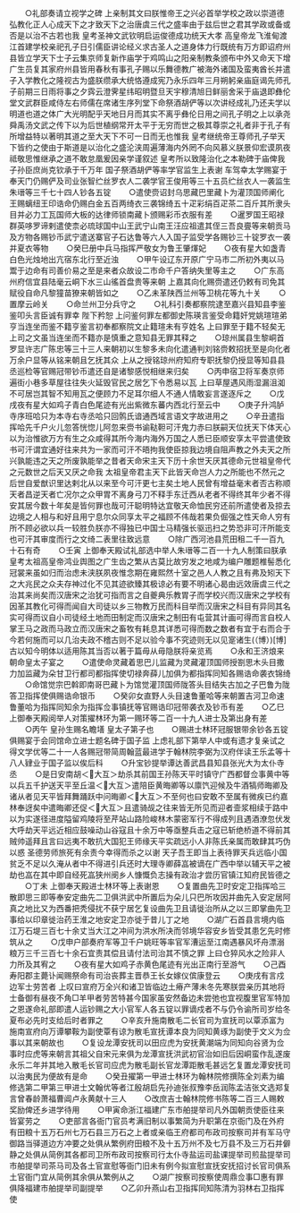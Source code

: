 <!-- { "loadSidebar": true } -->
　　○礼部奏请立视学之碑  上亲制其文曰朕惟帝王之兴必首举学校之政以崇道德弘教化正人心成天下之才致天下之治唐虞三代之盛率由于兹后世之君其学政或备或否是以治不古若也我  皇考圣神文武钦明启运俊德成功统天大孝  高皇帝龙飞淮甸渡江首建学校亲祀孔子日引儒臣讲论经义求古圣人之道身体力行既统有万方即诏府州县皆立学天下士子云集京师复新作庙学于鸡鸣山之阳亲制教条颁布中外又命天下增广生员复其家府州县皆用春秋有事孔子赐以乐舞德教广被海外诸国及蛮夷酋长并遣子入学教化之隆视古为盛朕缵承大统恪遵成宪乃永乐四年三月朔躬亲庙庭谒先师孔子前期三日雨将事之夕霠云澄霁星纬昭明暨旦天宇穆清旭日鲜丽舍采于庙退即彝伦堂文武群臣咸侍左右师儒在席诸生序列堂下命祭酒胡俨等以次讲经成礼乃还夫学以明道也道之体广大光明配乎天地日月而其实不离乎彝伦日用之间孔子明之上以承尧舜禹汤文武之传下以为后世植纲常开太平于无穷而世之极其尊崇之礼者非于孔子有所增益特以著明其道之至大天下不可一日而无也惟我  皇考继统帝王尊师孔子举天下皆约之使由于斯道是以治化之盛沦浃周遍薄海内外罔不向风慕义朕景仰宏谟夙夜祗敬思惟继承之道不敢怠凰爰因亲学谨叙述  皇考所以致隆治化之本勒碑于庙俾我子孙臣庶尚克钦承于千万年  国子祭酒胡俨等率学官监生上表谢  车驾幸太学赐宴于奉天门仍赐俨及司业张智纻丝罗衣人二袭学官王俊用等三十五员纻丝衣人一袭监生朱瑨等三千七十四人钞各五锭
　　○遣使赍诏封乌思藏巴里藏卜为灌顶国师阐化王赐螭纽王印诰命仍赐白金五百两绮衣三袭锦绮五十疋彩绢百疋茶二百斤其所隶头目并必力工瓦国师大板的达律师锁南藏卜颁赐彩币衣服有差
　　○暹罗国王昭禄群英哆罗谛剌遣使柰必琉球国中山王武宁山南王汪应祖遣其侄三吾良亹等来朝贡马及方物各赐钞币武宁遣送寨官子石达鲁等六人入国子监受学各赐钞三十锭罗衣一袭并夏衣等物
　　○癸巳册中兵马指挥严敬女为鲁王肇煇妃
　　○夜有星大如盏青白色光烛地出亢宿东北行至近浊
　　○甲午设辽东开原广宁马市二所初外夷以马鬻于边命有司善价易之至是来者众故设二市命千户答纳失里等主之
　　○广东高州府信宜县陆毫云峒下水三山徭首盘贵等来朝  上嘉其向化赐赍遣还仍敕有司免其赋役自命凡黎獞苗獠来朝皆如之
　　○乙未革陕西兰州等卫桃花等九十关
　　○置摩云岭关
　　○命兰州卫分兵守之
　　○礼科引奏都察院逮至嘉兴县知县李鉴鉴叩头言臣诚有罪幸  陛下矜恕  上问鉴何罪左都御史陈瑛言鉴受命籍奸党姚瑄瑄弟亨当连坐而鉴不籍亨鉴言初奉都察院文止籍瑄未有亨姓名  上曰罪至于籍不轻矣无上司之文虽当连坐而不籍亦是慎重之意知县无罪其释之
　　○琼州属县生黎峒首罗显许志广陈忠等三十三人来朝初以生黎多未向化遣通判刘铭赍敕招抚至是向化者万余户显等从铭来朝且乞抚其众  上从之授铭琼州府知府专职抚黎仍授显等知县县丞巡检等官赐冠带钞币遣还自是诸黎感悦相继来归矣
　　○丙申宿卫将军奏京师遍街小巷多草屋往往失火延毁官民之居乞下令悉易以瓦  上曰草屋遇风雨湿漏沮洳不可居岂其智不知用瓦之便顾力不足耳尔细人不通人情敢妄言遂逐斥之
　　○戊戌夜有星大如鸡子青白色尾迹有光出紫微东蕃内西北行至云中
　　○庚子升鸿胪寺序班哈只为本寺右寺丞哈只回鹘氏谙通西域言语文字故进用之
　　○辛丑遣指挥哈先千户火儿忽答恍惚儿阿忽来赍书谕鞑靼可汗鬼力赤曰朕嗣天位抚天下体天心以为治惟欲万方有生之众咸得其所今海内海外万国之人悉已臣顺安享太平尝遣使致书可汗谓宜通好往来共为一家而可汗不晤拘我使臣掠我边境自阻声教之外夫天之所兴孰能违之天之所废孰能举之昔者天命宋主天下历十余世天厌其德命元世祖皇帝代之元数世之后天又厌之命我  太祖皇帝君主天下此皆天命岂人力之所能也不然元之后世自爱猷识里达剌北从以来至今可汗更七主矣土地人民曾有增益毫末者否古称顺天者昌逆天者亡况尔之众甲胃不离身弓刀不释手东迁西从老者不得终其年少者不得安其居今数十年矣是皆何罪也哉可汗聪明特达宜敬天命恤民穷还前所遣使者及掠去边境之人相与和好且用宁息尔众同享太平之福顾不伟哉若果负倔强之性天命人穷有所不顾必欲以兵一较胜负朕亦不得独已中国士马精强长驱迅扫之势恐非可汗所能支也可汗其审度而行之文绮二表里往致远意
　　○除广西河池县荒田租二千一百九十石有奇
　　○壬寅  上御奉天殿试礼部选中举人朱瑨等二百一十九人制策曰朕承  皇考太祖高皇帝鸿业舆图之广生齿之繁从古莫比故穷发之地咸为编户雕题椎髻悉化冠裳来虽如归而治虑未浃朕夙夜惟念期在雍熙然十室之邑人人教之且有弗及矧天下之大兆民之众夫存神过化不见其迹欲臻其极谅必有要不明诸心曷由远效唐虞三代之治其来尚矣而汉唐宋之治犹可指而言之自夔典乐教胃子而学校兴而汉唐宋之学校有因革其教化可得而闻自大司徒以乡三物教万民而科目举而汉唐宋之科目有异同其名实可得而议自小司徒经土地而田制定而汉唐宋之制田有屯营其计画可得而言自校人掌王马之政而马政立而汉唐宋之畜牧有耗息其详悉可得而数之数者有宜于右而合于今若何施而可以几治夫政不稽古则不足以验今事不究迹则无以见寔诸生(（博）)[博]古以知今明体以适用陈其当否以著于篇毋从毋隐朕将亲览焉
　　○永和王济烺来朝命皇太子宴之
　　○遣使命灵藏着思巴儿监藏为灵藏灌顶国师授劄思木头目撒力加监藏为朵甘卫行都司都指挥使切禄奔薛儿加俱为都指挥同知各赐诰命袭衣锦绮
　　○命馆觉宗巴斡即南哥巴藏卜为馆觉灌顶国师陇答头目结失古加之子巴鲁为陇答卫指挥使俱赐诰命银币
　　○癸卯女直野人头目速鲁董哈等来朝置吉河卫命速鲁董哈为指挥同知余为指挥佥事镇抚等官赐诰印冠带袭衣及钞币有差
　　○乙巳  上御奉天殿阅举人对策擢林环为第一赐环等二百一十九人进士及第出身有差
　　○丙午  皇孙生赐名瞻墡  皇太子第子也
　　○赐进士林环冠服银带余钞各五锭俱赐宴于会同馆命立进士题名碑于国子监  上虑礼部下第举人中或有遗才复亲试之得文学优等二十一人各赐冠带简周翰蓝最进学于翰林院李弼为汉府伴读王乐孟等十八人肄业于国子监以俟后科
　　○升宝钞提举谭达善武昌县知县张光大为太仆寺丞
　　○是日安南胡＜大互＞劫杀其前国王孙陈天平时镇守广西都督佥事黄中等以兵五千护送天平至丘温＜大互＞遣陪臣黄晦卿等以廪饩迎候及牛酒犒师晦卿及诸从者见天平皆拜舞踊跃中问晦卿＜大互＞不至何也曰安敢不至属有微疾已约嘉林奉迓矣中遣晦卿还促＜大互＞且遣骑觇之往来皆无所见而迎者壸浆相续于路中以为实遂径进度隘留鸡陵将至芹站山路险峻林木蒙密军行不得成列且遇酒潦忽伏发大呼劫天平远近相应鼓噪动山谷寇且十余万中等亟整兵击之寇已斩绝桥道不得前其贼帅遥拜且言曰远夷不敢抗大国犯王师缘天平实疏远小人非陈氏亲属而敢肆其巧伪以惑  圣德劳师旅死有余责今幸得而杀之以谢  天子吾王即当上表待罪天兵远临小国贫乏不足以久淹从者中不得进引兵还时大理寺卿薛嵓被谪在广西中举以辅天平之被劫也嵓在其中即自经死嵓狭州阌乡人慷慨负志操有政治才尝历官镇江知府民皆德之
　　○丁未  上御奉天殿进士林环等上表谢恩
　　○复置曲先卫时安定卫指挥哈三散即思三即等奉安定曲先二卫俱洪武中所置后为朵儿只巴所攻因并曲先入安定居阿真之地比又为西番把秃侵扰不获宁居乞复设曲先卫且请徙治所从之以三即掌曲先卫事给以印章徙治药王淮之地安定卫亦徙于昔儿丁之地
　　○湖广石首县言境内临江万石堤三百七十余丈当大江之冲间为洪水所决而邻境华容安乡皆受其患乞先时修筑从之
　　○戊申户部奏府军等卫千户姚旺等率官军漕运至江南遇暴风坏舟漂溺粮万三千三百七十余石宜责其偿且请付法司治其不慎之罪  上曰仓猝风水之险非人力所及其宥之
　　○夜有星大如鸡子赤黄色尾迹有光出正南行至游气
　　○己酉寿阳郡主薨讣闻赐祭命有司治丧葬主晋恭王长女嫁仪傧康登云
　　○庚戌有言戍边军士劳苦者  上叹曰宣府万全兴和诸卫皆临边土瘠产薄未冬先寒朕尝亲历其地将士备御有昼夜不角□羊甲者劳苦特甚今国家虽安然备边未尝弛也宜视腹里官军特加之恩遂命礼部即遣人运钞赐之大小官军人各五锭以罪谪戍者不与仍令谕所司岁给冬夏布必先时支给后时者罪之
　　○辛亥升施南散毛二长官司为宣抚司以覃添富为施南宣府向万谭攀鞍为副使覃有谅为散毛宣抚谭本良为同知黄琢为副使于文义为佥事以其来朝故也
　　○复设龙潭安抚司以田应虎为安抚黄潮端为同知向谷贤为佥事时应虎等来朝言其祖父自宋元来俱为龙潭宣抚洪武初官治如旧后因峒蛮作乱遂废永乐二年并其地入散毛长官司应虎为散毛副长官龙潭距散毛甚远乞复置龙潭安抚司以治夷民为便故有是命
　　○癸丑擢第一甲进士林环为翰林院修撰陈全刘素为编修选第二甲第三甲进士文翰优等者江殷胡启先孙迪张叔豫李岳润陈孟洁张文选郑复言曾春龄萧福曹阊卢永黄献十三人
　　○改庶吉士翰林院修书陈等二百三人赐敕奖励俾还乡进学待用
　　○甲寅命浙江福建广东市舶提举司凡外国朝贡使臣往来皆宴劳之
　　○吏部言各衙门官员考满旧制以事繁简为升职第在京衙门及在外府有田粮十五万石州七万石县三万石之上者或亲临王府都司布政司按察司并有军马守御路当驿道边方冲要之处俱从繁例府田粮不及十五万州不及七万县不及三万石并僻静之处俱从简例其各都司卫所布政司按察司行太仆寺盐运司盐课提举司煎盐提举司市舶提举司茶马司及各土官宣慰等衙门旧未有例今拟宣慰宣抚安抚招讨长官司俱系土官衙门宜从简例其余俱从繁例从之
　　○湖广按察司按察使周鼎佥事□惠有罪俱降福建市舶提举司副提举
　　○乙卯升燕山右卫指挥同知陈清为羽林右卫指挥使
